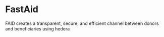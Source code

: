 # FastAid
FAID creates a transparent, secure, and efficient channel between donors and beneficiaries using hedera
